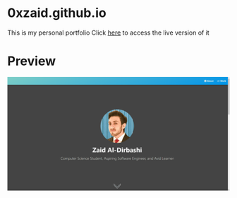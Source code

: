 # 0xzaid.github.io
This is my personal portfolio
Click [here](https://0xzaid.github.io/) to access the live version of it

# Preview
![0xzaid.github.io](assets/portfolio.gif)
